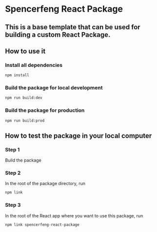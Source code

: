 # Spencerfeng React Package

## This is a base template that can be used for building a custom React Package.

## How to use it

### Install all dependencies

```bash
npm install
```

### Build the package for local development

```bash
npm run build:dev
```

### Build the package for production

```bash
npm run build:prod
```

## How to test the package in your local computer

### Step 1

Build the package

### Step 2

In the root of the package directory, run

```bash
npm link
```

### Step 3

In the root of the React app where you want to use this package, run

```bash
npm link spencerfeng-react-package
```
